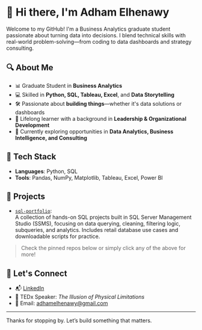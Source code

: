 # 👋 Hi there, I'm Adham Elhenawy

Welcome to my GitHub! I'm a Business Analytics graduate student passionate about turning data into decisions. I blend technical skills with real-world problem-solving—from coding to data dashboards and strategy consulting.

## 🔍 About Me

- 📊 Graduate Student in **Business Analytics**  
- 💻 Skilled in **Python, SQL, Tableau, Excel**, and **Data Storytelling**  
- 🛠️ Passionate about **building things**—whether it's data solutions or dashboards  
- 🧠 Lifelong learner with a background in **Leadership & Organizational Development**  
- 🔎 Currently exploring opportunities in **Data Analytics, Business Intelligence, and Consulting**

## 🧰 Tech Stack

- **Languages**: Python, SQL  
- **Tools**: Pandas, NumPy, Matplotlib, Tableau, Excel, Power BI  

## 📂 Projects
- [`sql-portfolio`](https://github.com/AdhamELH/sql-portfolio):  
  A collection of hands-on SQL projects built in SQL Server Management Studio (SSMS), focusing on data querying, cleaning, filtering logic, subqueries, and analytics. Includes retail database use cases and downloadable scripts for practice.

> Check the pinned repos below or simply click any of the above for more!

## 📣 Let's Connect

- 📬 [LinkedIn](https://www.linkedin.com/in/adhamelhenawy/)
- 🧠 TEDx Speaker: *The Illusion of Physical Limitations*
- 📧 Email: adhamelhenawy@gmail.com
---

Thanks for stopping by. Let’s build something that matters.
